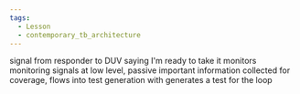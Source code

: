 ```yaml
---
tags:
  - Lesson
  - contemporary_tb_architecture
---
```

signal from responder to DUV saying I'm ready to take it
monitors monitoring signals at low level, passive
important information collected for coverage, flows into test generation with generates a test for the loop